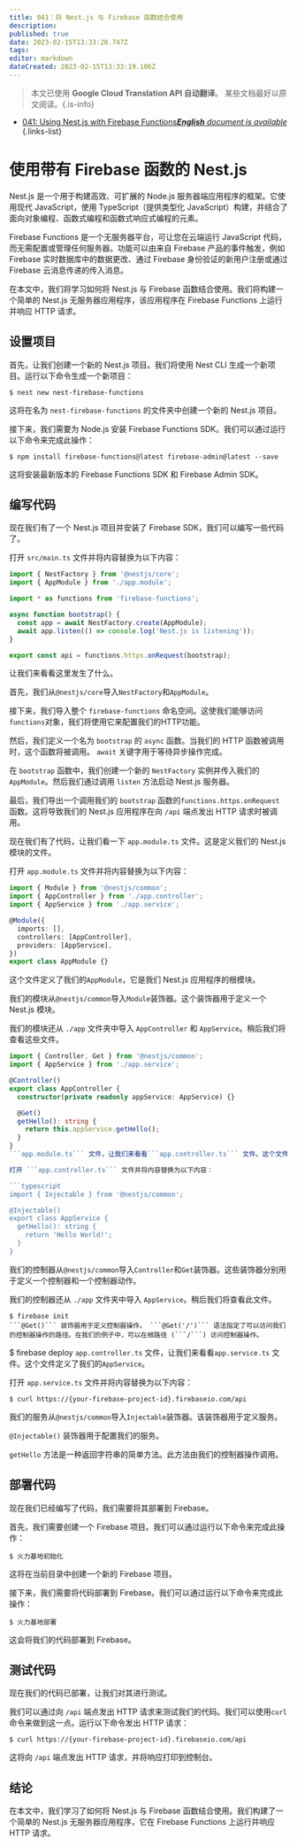 ```yaml
---
title: 041：将 Nest.js 与 Firebase 函数结合使用
description: 
published: true
date: 2023-02-15T13:33:20.747Z
tags: 
editor: markdown
dateCreated: 2023-02-15T13:33:19.106Z
---
```


> 本文已使用 **Google Cloud Translation API 自动翻译**。
某些文档最好以原文阅读。{.is-info}



- [041: Using Nest.js with Firebase Functions***English** document is available*](/en/Knowledge-base/Nest-js/Learning/041-using-nest-js-with-firebase-functions)
{.links-list}


# 使用带有 Firebase 函数的 Nest.js

Nest.js 是一个用于构建高效、可扩展的 Node.js 服务器端应用程序的框架。它使用现代 JavaScript，使用 TypeScript（提供类型化 JavaScript）构建，并结合了面向对象编程、函数式编程和函数式响应式编程的元素。

Firebase Functions 是一个无服务器平台，可让您在云端运行 JavaScript 代码，而无需配置或管理任何服务器。功能可以由来自 Firebase 产品的事件触发，例如 Firebase 实时数据库中的数据更改、通过 Firebase 身份验证的新用户注册或通过 Firebase 云消息传递的传入消息。

在本文中，我们将学习如何将 Nest.js 与 Firebase 函数结合使用。我们将构建一个简单的 Nest.js 无服务器应用程序，该应用程序在 Firebase Functions 上运行并响应 HTTP 请求。

## 设置项目

首先，让我们创建一个新的 Nest.js 项目。我们将使用 Nest CLI 生成一个新项目。运行以下命令生成一个新项目：

```
$ nest new nest-firebase-functions
```

这将在名为 ```nest-firebase-functions``` 的文件夹中创建一个新的 Nest.js 项目。

接下来，我们需要为 Node.js 安装 Firebase Functions SDK。我们可以通过运行以下命令来完成此操作：

```
$ npm install firebase-functions@latest firebase-admin@latest --save
```

这将安装最新版本的 Firebase Functions SDK 和 Firebase Admin SDK。

## 编写代码

现在我们有了一个 Nest.js 项目并安装了 Firebase SDK，我们可以编写一些代码了。

打开 ```src/main.ts``` 文件并将内容替换为以下内容：

```typescript
import { NestFactory } from '@nestjs/core';
import { AppModule } from './app.module';

import * as functions from 'firebase-functions';

async function bootstrap() {
  const app = await NestFactory.create(AppModule);
  await app.listen(() => console.log('Nest.js is listening'));
}

export const api = functions.https.onRequest(bootstrap);
```

让我们来看看这里发生了什么。

首先，我们从```@nestjs/core```导入```NestFactory```和```AppModule```。

接下来，我们导入整个 ```firebase-functions``` 命名空间。这使我们能够访问```functions```对象，我们将使用它来配置我们的HTTP功能。

然后，我们定义一个名为 ```bootstrap``` 的 ```async``` 函数。当我们的 HTTP 函数被调用时，这个函数将被调用。 ```await``` 关键字用于等待异步操作完成。

在 ```bootstrap``` 函数中，我们创建一个新的 ```NestFactory``` 实例并传入我们的 ```AppModule```。然后我们通过调用 ```listen``` 方法启动 Nest.js 服务器。

最后，我们导出一个调用我们的 ```bootstrap``` 函数的```functions.https.onRequest``` 函数。这将导致我们的 Nest.js 应用程序在向 ```/api``` 端点发出 HTTP 请求时被调用。

现在我们有了代码，让我们看一下 ```app.module.ts``` 文件。这是定义我们的 Nest.js 模块的文件。

打开 ```app.module.ts``` 文件并将内容替换为以下内容：

```typescript
import { Module } from '@nestjs/common';
import { AppController } from './app.controller';
import { AppService } from './app.service';

@Module({
  imports: [],
  controllers: [AppController],
  providers: [AppService],
})
export class AppModule {}
```

这个文件定义了我们的```AppModule```，它是我们 Nest.js 应用程序的根模块。

我们的模块从```@nestjs/common```导入```Module```装饰器。这个装饰器用于定义一个 Nest.js 模块。

我们的模块还从 ```./app``` 文件夹中导入 ```AppController``` 和 ```AppService```。稍后我们将查看这些文件。

```typescript
import { Controller, Get } from '@nestjs/common';
import { AppService } from './app.service';

@Controller()
export class AppController {
  constructor(private readonly appService: AppService) {}

  @Get()
  getHello(): string {
    return this.appService.getHello();
  }
}
```app.module.ts``` 文件，让我们来看看```app.controller.ts``` 文件。这个文件定义了我们的```AppController```。

打开 ```app.controller.ts``` 文件并将内容替换为以下内容：

```typescript
import { Injectable } from '@nestjs/common';

@Injectable()
export class AppService {
  getHello(): string {
    return 'Hello World!';
  }
}
```

我们的控制器从```@nestjs/common```导入```Controller```和```Get```装饰器。这些装饰器分别用于定义一个控制器和一个控制器动作。

我们的控制器还从 ```./app``` 文件夹中导入 ```AppService```。稍后我们将查看此文件。

```
$ firebase init
```@Get()``` 装饰器用于定义控制器操作。 ```@Get('/')``` 语法指定了可以访问我们的控制器操作的路径。在我们的例子中，可以在根路径 (```/```) 访问控制器操作。

```
$ firebase deploy
```app.controller.ts``` 文件，让我们来看看```app.service.ts``` 文件。这个文件定义了我们的```AppService```。

打开 ```app.service.ts``` 文件并将内容替换为以下内容：

```
$ curl https://{your-firebase-project-id}.firebaseio.com/api
```

我们的服务从```@nestjs/common```导入```Injectable```装饰器。该装饰器用于定义服务。

```@Injectable()``` 装饰器用于配置我们的服务。

```getHello``` 方法是一种返回字符串的简单方法。此方法由我们的控制器操作调用。

## 部署代码

现在我们已经编写了代码，我们需要将其部署到 Firebase。

首先，我们需要创建一个 Firebase 项目。我们可以通过运行以下命令来完成此操作：

```
$ 火力基地初始化
```

这将在当前目录中创建一个新的 Firebase 项目。

接下来，我们需要将代码部署到 Firebase。我们可以通过运行以下命令来完成此操作：

```
$ 火力基地部署
```

这会将我们的代码部署到 Firebase。

## 测试代码

现在我们的代码已部署，让我们对其进行测试。

我们可以通过向 ```/api``` 端点发出 HTTP 请求来测试我们的代码。我们可以使用```curl```命令来做到这一点。运行以下命令发出 HTTP 请求：

```
$ curl https://{your-firebase-project-id}.firebaseio.com/api
```

这将向 ```/api``` 端点发出 HTTP 请求，并将响应打印到控制台。

## 结论

在本文中，我们学习了如何将 Nest.js 与 Firebase 函数结合使用。我们构建了一个简单的 Nest.js 无服务器应用程序，它在 Firebase Functions 上运行并响应 HTTP 请求。